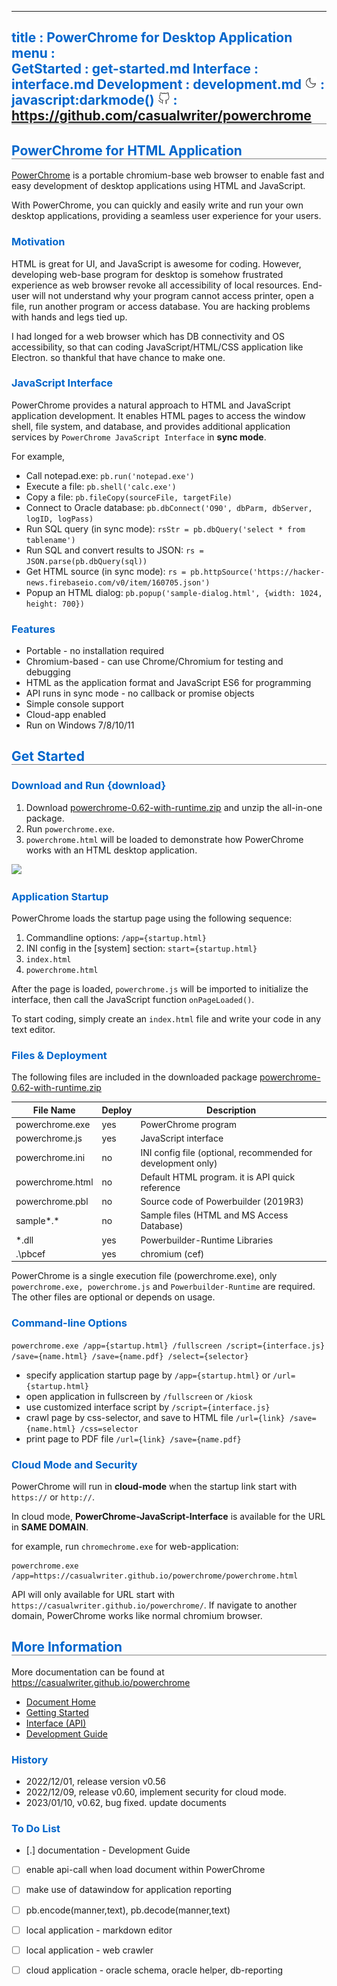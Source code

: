 -----------------------------------------------------------------------------
title     : PowerChrome for Desktop Application
menu      :    
  GetStarted   : get-started.md
  Interface    : interface.md
  Development  : development.md
  <img src='moon.svg' width=20>   : javascript:darkmode()
  <img src='github.svg' width=20> : https://github.com/casualwriter/powerchrome
-----------------------------------------------------------------------------
<style>
  .markdown   { max-width:900px; margin:auto }
  #header     { background: linear-gradient(to bottom right, #06c, #fc0) }
  #left-panel { background: linear-gradient(to bottom right, #eee, #888) } 
  h1, h2      { border-bottom:1px solid grey }
  h2, h3, h4  { color:#06c }
</style>
 
## PowerChrome for HTML Application

[PowerChrome](https://github.com/casualwriter/powerchrome) is a portable chromium-base web browser to enable fast and easy development 
of desktop applications using HTML and JavaScript. 

With PowerChrome, you can quickly and easily write and run your own desktop applications, 
providing a seamless user experience for your users.

### Motivation

HTML is great for UI, and JavaScript is awesome for coding. However, developing web-base program 
for desktop is somehow frustrated experience as web browser revoke all accessibility of local 
resources. End-user will not understand why your program cannot access printer, open a file,
run another program or access database. You are hacking problems with hands and legs tied up. 

I had longed for a web browser which has DB connectivity and OS accessibility, so that can 
coding JavaScript/HTML/CSS application like Electron. so thankful that have chance to make one.

### JavaScript Interface

PowerChrome provides a natural approach to HTML and JavaScript application development. 
It enables HTML pages to access the window shell, file system, and database, and provides 
additional application services by `PowerChrome JavaScript Interface` in **sync mode**.

For example,

* Call notepad.exe: `pb.run('notepad.exe')`
* Execute a file: `pb.shell('calc.exe')`
* Copy a file: `pb.fileCopy(sourceFile, targetFile)`
* Connect to Oracle database: `pb.dbConnect('O90', dbParm, dbServer, logID, logPass)`
* Run SQL query (in sync mode): `rsStr = pb.dbQuery('select * from tablename')`
* Run SQL and convert results to JSON: `rs = JSON.parse(pb.dbQuery(sql))`
* Get HTML source (in sync mode): `rs = pb.httpSource('https://hacker-news.firebaseio.com/v0/item/160705.json')`
* Popup an HTML dialog: `pb.popup('sample-dialog.html', {width: 1024, height: 700})`

### Features

* Portable - no installation required
* Chromium-based - can use Chrome/Chromium for testing and debugging
* HTML as the application format and JavaScript ES6 for programming
* API runs in sync mode - no callback or promise objects
* Simple console support
* Cloud-app enabled
* Run on Windows 7/8/10/11
  
  
## Get Started
  
### Download and Run    {download}

1. Download [powerchrome-0.62-with-runtime.zip](https://casualwriter.github.io/download/powerchrome-0.62-with-runtime.zip) and unzip the all-in-one package.
2. Run `powerchrome.exe`.
3. `powerchrome.html` will be loaded to demonstrate how PowerChrome works with an HTML desktop application.

![](https://casualwriter.github.io/powerchrome/powerchrome.jpg)

### Application Startup

PowerChrome loads the startup page using the following sequence:

1. Commandline options: `/app={startup.html}`
1. INI config in the [system] section: `start={startup.html}`
1. `index.html`
1. `powerchrome.html`

After the page is loaded, `powerchrome.js` will be imported to initialize the interface, 
then call the JavaScript function `onPageLoaded()`.

To start coding, simply create an `index.html` file and write your code in any text editor.

### Files & Deployment

The following files are included in the downloaded package 
[powerchrome-0.62-with-runtime.zip](https://casualwriter.github.io/download/powerchrome-0.62-with-runtime.zip)

  File Name     | Deploy | Description
----------------|------|------------------------
powerchrome.exe | yes  |  PowerChrome program 
powerchrome.js  | yes  | JavaScript interface
powerchrome.ini | no	 | INI config file (optional, recommended for development only)
powerchrome.html| no	 | Default HTML program. it is API quick reference 
powerchrome.pbl | no   | Source code of Powerbuilder (2019R3)
sample*.*       | no   | Sample files (HTML and MS Access Database)
*.dll           | yes  | Powerbuilder-Runtime Libraries
.\pbcef         | yes  | chromium (cef)

PowerChrome is a single execution file (powerchrome.exe), only `powerchrome.exe, powerchrome.js` 
and `Powerbuilder-Runtime` are required. The other files are optional or depends on usage.

### Command-line Options

``powerchrome.exe /app={startup.html} /fullscreen /script={interface.js} /save={name.html} /save={name.pdf} /select={selector}``  

* specify application startup page by ``/app={startup.html}`` or ``/url={startup.html}``
* open application in fullscreen by ``/fullscreen`` or ``/kiosk``
* use customized interface script by ``/script={interface.js}``
* crawl page by css-selector, and save to HTML file ``/url={link} /save={name.html} /css=selector``
* print page to PDF file ``/url={link} /save={name.pdf}``

### Cloud Mode and Security

PowerChrome will run in **cloud-mode** when the startup link start with `https://` or `http://`. 

In cloud mode, **PowerChrome-JavaScript-Interface** is available for the URL in **SAME DOMAIN**. 

for example, run `chromechrome.exe` for web-application:

```
powerchrome.exe /app=https://casualwriter.github.io/powerchrome/powerchrome.html
```

API will only available for URL start with ``https://casualwriter.github.io/powerchrome/``.
If navigate to another domain, PowerChrome works like normal chromium browser.
  
  
## More Information

More documentation can be found at https://casualwriter.github.io/powerchrome

* [Document Home](?file=index.md)
* [Getting Started](?file=get-started.md)
* [Interface (API)](?file=interface.md)
* [Development Guide](?file=development.md)

### History

* 2022/12/01, release version v0.56
* 2022/12/09, release v0.60, implement security for cloud mode.
* 2023/01/10, v0.62, bug fixed. update documents

### To Do List

* [.] documentation - Development Guide
* [ ] enable api-call when load document within PowerChrome
* [ ] make use of datawindow for application reporting
* [ ] pb.encode(manner,text), pb.decode(manner,text)
* [ ] local application - markdown editor
* [ ] local application - web crawler
* [ ] cloud application - oracle schema, oracle helper, db-reporting

